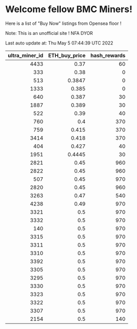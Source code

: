 # Welcome fellow BMC Miners!
Here is a list of "Buy Now" listings from Opensea floor !

Note: This is an unofficial site ! NFA DYOR


Last auto update at: Thu May  5 07:44:39 UTC 2022


|   ultra_miner_id |   ETH_buy_price |   hash_rewards |
|-----------------:|----------------:|---------------:|
|             4433 |          0.37   |             60 |
|              333 |          0.38   |              0 |
|              513 |          0.3847 |              0 |
|             1333 |          0.385  |              0 |
|              640 |          0.387  |             30 |
|             1887 |          0.389  |             30 |
|              522 |          0.39   |             40 |
|              760 |          0.4    |            370 |
|              759 |          0.415  |            370 |
|             3414 |          0.418  |            370 |
|              404 |          0.427  |             40 |
|             1951 |          0.4445 |             30 |
|             2821 |          0.45   |            960 |
|             2822 |          0.45   |            960 |
|              507 |          0.45   |            970 |
|             2820 |          0.45   |            960 |
|             3263 |          0.47   |            540 |
|             4238 |          0.49   |            970 |
|             3321 |          0.5    |            970 |
|             3332 |          0.5    |            970 |
|              140 |          0.5    |            970 |
|             3315 |          0.5    |            970 |
|             3311 |          0.5    |            970 |
|             3310 |          0.5    |            970 |
|             3392 |          0.5    |            970 |
|             3305 |          0.5    |            970 |
|             3295 |          0.5    |            970 |
|             3330 |          0.5    |            970 |
|             3323 |          0.5    |            970 |
|             3322 |          0.5    |            970 |
|             3307 |          0.5    |            970 |
|             2154 |          0.5    |            140 |